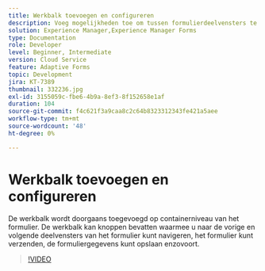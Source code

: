 ```yaml
---
title: Werkbalk toevoegen en configureren
description: Voeg mogelijkheden toe om tussen formulierdeelvensters te navigeren.
solution: Experience Manager,Experience Manager Forms
type: Documentation
role: Developer
level: Beginner, Intermediate
version: Cloud Service
feature: Adaptive Forms
topic: Development
jira: KT-7389
thumbnail: 332236.jpg
exl-id: 3155059c-fbe6-4b9a-8ef3-8f152658e1af
duration: 104
source-git-commit: f4c621f3a9caa8c2c64b8323312343fe421a5aee
workflow-type: tm+mt
source-wordcount: '48'
ht-degree: 0%

---
```


# Werkbalk toevoegen en configureren

De werkbalk wordt doorgaans toegevoegd op containerniveau van het formulier. De werkbalk kan knoppen bevatten waarmee u naar de vorige en volgende deelvensters van het formulier kunt navigeren, het formulier kunt verzenden, de formuliergegevens kunt opslaan enzovoort.

>[!VIDEO](https://video.tv.adobe.com/v/332236?quality=12&learn=on)
